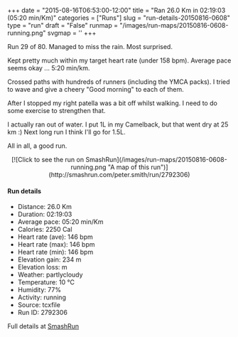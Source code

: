 +++
date = "2015-08-16T06:53:00-12:00"
title = "Ran 26.0 Km in 02:19:03 (05:20 min/Km)"
categories = ["Runs"]
slug = "run-details-20150816-0608"
type = "run"
draft = "False"
runmap = "/images/run-maps/20150816-0608-running.png"
svgmap = '<polyline points="39 60, 40 59, 41 57, 40 56, 38 56, 33 57, 34 58, 31 59, 27 63, 20 65, 19 64, 18 62, 16 60, 14 60, 11 62, 7 60, 5 57, 0 53, 2 51, 5 51, 11 48, 11 47, 15 45, 21 44, 20 38, 21 36, 23 35, 24 36, 23 38, 25 40, 27 41, 32 43, 32 44, 33 43, 33 43, 35 39, 38 37, 39 36, 39 37, 36 40, 52 44, 54 45, 60 47, 69 47, 70 48, 74 51, 78 52, 82 51, 85 51, 86 50, 89 50, 91 51, 92 51, 94 49, 93 46, 93 45, 98 45, 100 44, 98 45, 93 45, 93 47, 94 49, 92 50, 91 51, 86 50, 85 51, 81 52, 80 52, 77 52, 73 50, 70 48, 69 47, 65 47, 62 47, 61 47, 60 49, 58 48, 55 49, 52 51, 50 53">'
+++

Run 29 of 80. Managed to miss the rain. Most surprised. 

Kept pretty much within my target heart rate (under 158 bpm). Average pace seems okay ... 5:20 min/km. 

Crossed paths with hundreds of runners (including the YMCA packs). I tried to wave and give a cheery "Good morning" to each of them. 

After I stopped my right patella was a bit off whilst walking. I need to do some exercise to strengthen that. 

I actually ran out of water. I put 1L in my Camelback, but that went dry at 25 km :)  Next long run I think I'll go for 1.5L. 

All in all, a good run. 



<!--more-->

<center>
[![Click to see the run on SmashRun](/images/run-maps/20150816-0608-running.png "A map of this run")](http://smashrun.com/peter.smith/run/2792306)
</center>

#### Run details

* Distance: 26.0 Km
* Duration: 02:19:03
* Average pace: 05:20 min/Km
* Calories: 2250 Cal
* Heart rate (ave): 146 bpm
* Heart rate (max): 146 bpm
* Heart rate (min): 146 bpm
* Elevation gain: 234 m
* Elevation loss:  m
* Weather: partlycloudy
* Temperature: 10 &deg;C
* Humidity: 77%
* Activity: running
* Source: tcxfile
* Run ID: 2792306

Full details at [SmashRun](http://smashrun.com/peter.smith/run/2792306)